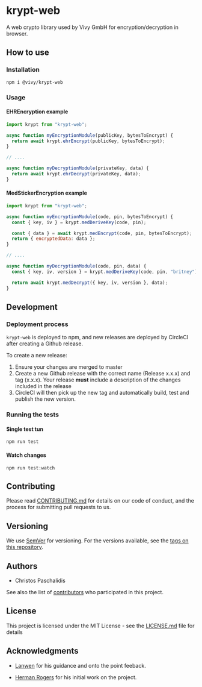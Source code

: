 # **krypt-web**

A web crypto library used by Vivy GmbH for encryption/decryption in browser.

## How to use

### Installation

```
npm i @vivy/krypt-web
```

### Usage

#### EHREncryption example

```javascript
import krypt from "krypt-web";

async function myEncryptionModule(publicKey, bytesToEncrypt) {
  return await krypt.ehrEncrypt(publicKey, bytesToEncrypt);
}

// ....

async function myDecryptionModule(privateKey, data) {
  return await krypt.ehrDecrypt(privateKey, data);
}
```

#### MedStickerEncryption example

```javascript
import krypt from "krypt-web";

async function myEncryptionModule(code, pin, bytesToEncrypt) {
  const { key, iv } = krypt.medDeriveKey(code, pin);

  const { data } = await krypt.medEncrypt(code, pin, bytesToEncrypt);
  return { encryptedData: data };
}

// ....

async function myDecryptionModule(code, pin, data) {
  const { key, iv, version } = krypt.medDeriveKey(code, pin, "britney");

  return await krypt.medDecrypt({ key, iv, version }, data);
}
```

## Development

### Deployment process

`krypt-web` is deployed to npm, and new releases are deployed by CircleCI after creating a Github release.

To create a new release:

1. Ensure your changes are merged to master
1. Create a new Github release with the correct name (Release x.x.x) and tag (x.x.x). Your release **must** include a description of the changes included in the release
1. CircleCI will then pick up the new tag and automatically build, test and publish the new version.

### Running the tests

#### Single test tun

```
npm run test
```

#### Watch changes

```
npm run test:watch
```

## Contributing

Please read [CONTRIBUTING.md](https://github.com/UvitaTeam/krypt-web/blob/master/CONTRIBUTING.md) for details on our code of conduct, and the process for submitting pull requests to us.

## Versioning

We use [SemVer](http://semver.org/) for versioning. For the versions available, see the [tags on this repository](https://github.com/your/project/tags).

## Authors

- Christos Paschalidis

See also the list of [contributors](https://github.com/UvitaTeam/krypt-web/contributors) who participated in this project.

## License

This project is licensed under the MIT License - see the [LICENSE.md](https://github.com/UvitaTeam/krypt-web/blob/master/LICENSE.md) file for details

## Acknowledgments

- [Lanwen](https://github.com/lanwen) for his guidance and onto the point feeback.

- [Herman Rogers](https://github.com/herman-rogers) for his initial work on the project.
